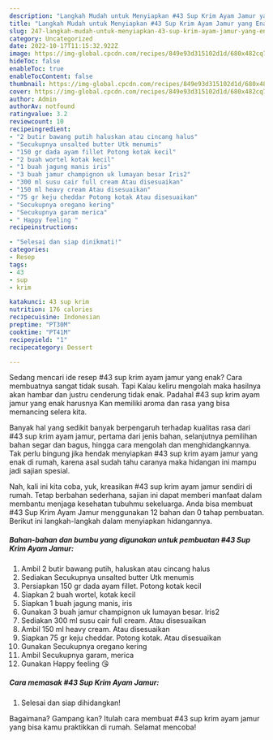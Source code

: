 ```yaml
---
description: "Langkah Mudah untuk Menyiapkan #43 Sup Krim Ayam Jamur yang Enak, Buat Buka Puasa Enak"
title: "Langkah Mudah untuk Menyiapkan #43 Sup Krim Ayam Jamur yang Enak, Buat Buka Puasa Enak"
slug: 247-langkah-mudah-untuk-menyiapkan-43-sup-krim-ayam-jamur-yang-enak-buat-buka-puasa-enak
category: Uncategorized
date: 2022-10-17T11:15:32.922Z
image: https://img-global.cpcdn.com/recipes/849e93d315102d1d/680x482cq70/43-sup-krim-ayam-jamur-foto-resep-utama.jpg
hideToc: false
enableToc: true
enableTocContent: false
thumbnail: https://img-global.cpcdn.com/recipes/849e93d315102d1d/680x482cq70/43-sup-krim-ayam-jamur-foto-resep-utama.jpg
cover: https://img-global.cpcdn.com/recipes/849e93d315102d1d/680x482cq70/43-sup-krim-ayam-jamur-foto-resep-utama.jpg
author: Admin
authorAv: notfound
ratingvalue: 3.2
reviewcount: 10
recipeingredient:
- "2 butir bawang putih haluskan atau cincang halus"
- "Secukupnya unsalted butter Utk menumis"
- "150 gr dada ayam fillet Potong kotak kecil"
- "2 buah wortel kotak kecil"
- "1 buah jagung manis iris"
- "3 buah jamur champignon uk lumayan besar Iris2"
- "300 ml susu cair full cream Atau disesuaikan"
- "150 ml heavy cream Atau disesuaikan"
- "75 gr keju cheddar Potong kotak Atau disesuaikan"
- "Secukupnya oregano kering"
- "Secukupnya garam merica"
- " Happy feeling "
recipeinstructions:

- "Selesai dan siap dinikmati!"
categories:
- Resep
tags:
- 43
- sup
- krim

katakunci: 43 sup krim 
nutrition: 176 calories
recipecuisine: Indonesian
preptime: "PT30M"
cooktime: "PT41M"
recipeyield: "1"
recipecategory: Dessert

---
```



Sedang mencari ide resep #43 sup krim ayam jamur yang enak? Cara membuatnya sangat tidak susah. Tapi Kalau keliru mengolah maka hasilnya akan hambar dan justru cenderung tidak enak. Padahal #43 sup krim ayam jamur yang enak harusnya Kan memiliki aroma dan rasa yang bisa memancing selera kita.


Banyak hal yang sedikit banyak berpengaruh terhadap kualitas rasa dari #43 sup krim ayam jamur, pertama dari jenis bahan, selanjutnya pemilihan bahan segar dan bagus, hingga cara mengolah dan menghidangkannya. Tak perlu bingung jika hendak menyiapkan #43 sup krim ayam jamur yang enak di rumah, karena asal sudah tahu caranya maka hidangan ini mampu jadi sajian spesial.




Nah, kali ini kita coba, yuk, kreasikan #43 sup krim ayam jamur sendiri di rumah. Tetap berbahan sederhana, sajian ini dapat memberi manfaat dalam membantu menjaga kesehatan tubuhmu sekeluarga. Anda bisa membuat #43 Sup Krim Ayam Jamur menggunakan 12 bahan dan 0 tahap pembuatan. Berikut ini langkah-langkah dalam menyiapkan hidangannya.

<!--inarticleads1-->

##### Bahan-bahan dan bumbu yang digunakan untuk pembuatan #43 Sup Krim Ayam Jamur:

1. Ambil 2 butir bawang putih, haluskan atau cincang halus
1. Sediakan Secukupnya unsalted butter Utk menumis
1. Persiapkan 150 gr dada ayam fillet. Potong kotak kecil
1. Siapkan 2 buah wortel, kotak kecil
1. Siapkan 1 buah jagung manis, iris
1. Gunakan 3 buah jamur champignon uk lumayan besar. Iris2
1. Sediakan 300 ml susu cair full cream. Atau disesuaikan
1. Ambil 150 ml heavy cream. Atau disesuaikan
1. Siapkan 75 gr keju cheddar. Potong kotak. Atau disesuaikan
1. Gunakan Secukupnya oregano kering
1. Ambil Secukupnya garam, merica
1. Gunakan  Happy feeling 😘




<!--inarticleads2-->

##### Cara memasak #43 Sup Krim Ayam Jamur:


1. Selesai dan siap dihidangkan!



Bagaimana? Gampang kan? Itulah cara membuat #43 sup krim ayam jamur yang bisa kamu praktikkan di rumah. Selamat mencoba!
